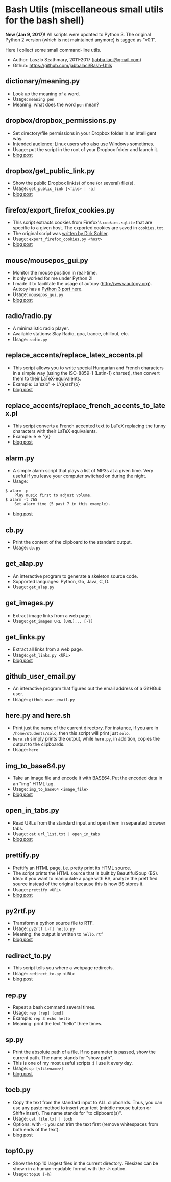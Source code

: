 Bash Utils (miscellaneous small utils for the bash shell)
=========================================================

**New (Jan 9, 2017)!** All scripts were updated to Python 3. The original Python 2 version (which is not maintained anymore) is tagged as "v0.1".

Here I collect some small command-line utils.

* Author:  Laszlo Szathmary, 2011-2017 (jabba.laci@gmail.com)
* Github:  https://github.com/jabbalaci/Bash-Utils

dictionary/meaning.py
---------------------
* Look up the meaning of a word.
* Usage: `meaning pen`
* Meaning: what does the word `pen` mean?

dropbox/dropbox_permissions.py
------------------------------
* Set directory/file permissions in your Dropbox folder in an intelligent way.
* Intended audience: Linux users who also use Windows sometimes.
* Usage: put the script in the root of your Dropbox folder and launch it.
* [blog post](https://ubuntuincident.wordpress.com/2011/05/08/setting-file-permissions-in-your-dropbox-folder-recursively/)

dropbox/get_public_link.py
--------------------------
* Show the public Dropbox link(s) of one (or several) file(s).
* Usage: `get_public_link [<file> | -a]`
* [blog post](https://ubuntuincident.wordpress.com/2011/06/01/get-the-public-dropbox-links-of-several-files/)

firefox/export_firefox_cookies.py
---------------------------------
* This script extracts cookies from Firefox's `cookies.sqlite`  that are specific to a given host. The exported cookies are saved in `cookies.txt`.
* The original script was [written by Dirk Sohler](https://old.0x7be.de/2008/06/19/firefox-3-und-cookiestxt/).
* Usage: `export_firefox_cookies.py <host>`
* [blog post](https://ubuntuincident.wordpress.com/2011/09/05/download-pages-with-wget-that-are-protected-by-cookies/)

mouse/mousepos_gui.py
---------------------
* Monitor the mouse position in real-time.
* It only worked for me under Python 2!
* I made it to facilitate the usage of autopy (http://www.autopy.org). Autopy has a [Python 3 port here](https://github.com/Riamse/autopy3).
* Usage: `mousepos_gui.py`
* [blog post](https://ubuntuincident.wordpress.com/2011/09/11/gui-to-monitor-mouse/)

radio/radio.py
--------------
* A minimalistic radio player.
* Available stations: Slay Radio, goa, trance, chillout, etc.
* Usage: `radio.py`

replace_accents/replace_latex_accents.pl
----------------------------------------
* This script allows you to write special Hungarian and French characters in a simple way
(using the ISO-8859-1 (Latin-1) charset), then convert them to their LaTeX-equivalents.
* Example: La'szlo'  =>  L\'{a}szl\'{o}
* [blog post]( https://ubuntuincident.wordpress.com/2011/07/01/replace-accents-for-latex/)

replace_accents/replace_french_accents_to_latex.pl
--------------------------------------------------
* This script converts a French accented text to LaTeX replacing the funny characters with their LaTeX equivalents.
* Example: é  =>  \'{e}
* [blog post]( https://ubuntuincident.wordpress.com/2011/07/01/replace-accents-for-latex/)

alarm.py
--------
* A simple alarm script that plays a list of MP3s at a given time.
Very useful if you leave your computer switched on during the night.
* Usage:
```
$ alarm -p
    Play music first to adjust volume.
$ alarm -t 7h5
    Set alarm time (5 past 7 in this example).
```        
* [blog post]( https://ubuntuincident.wordpress.com/2011/04/17/alarm-script/)

cb.py
---------
* Print the content of the clipboard to the standard output.
* Usage: `cb.py`

get_alap.py
-----------
* An interactive program to generate a skeleton source code.
* Supported languages: Python, Go, Java, C, D.
* Usage: `get_alap.py`

get_images.py
-------------
* Extract image links from a web page.
* Usage: `get_images URL [URL]... [-l]`

get_links.py
------------
* Extract all links from a web page.
* Usage: `get_links.py <URL>`
* [blog post](https://pythonadventures.wordpress.com/2011/03/10/extract-all-links-from-a-web-page/)

github_user_email.py
--------------------
* An interactive program that figures out the email address of a GitHGub user.
* Usage: `github_user_email.py`

here.py and here.sh
-------------------
* Print just the name of the current directory. For instance, if you are in `/home/students/solo`, then this script will print just `solo`.
* `here.sh` simply prints the output, while `here.py`, in addition, copies the output to the clipboards.
* Usage: `here`

img_to_base64.py
----------------
* Take an image file and encode it with BASE64. Put the encoded data in an "img" HTML tag.
* Usage: `img_to_base64 <image_file>`
* [blog post](https://ubuntuincident.wordpress.com/2011/04/17/embed-images-in-html-pages/)

open_in_tabs.py
---------------
* Read URLs from the standard input and open them in separated browser tabs.
* Usage: `cat url_list.txt | open_in_tabs`
* [blog post](https://ubuntuincident.wordpress.com/2011/03/09/open-urls-in-browser-tabs-simultaneously/)

prettify.py
-----------
* Prettify an HTML page, i.e. pretty print its HTML source.
* The script prints the HTML source that is built by BeautifulSoup (BS). Idea: if you want to manipulate a page with BS, analyze the prettified source instead of the original because this is how BS stores it.
* Usage: `prettify <URL>`
* [blog post](https://pythonadventures.wordpress.com/2011/04/03/prettify-html-with-beautifulsoup/)

py2rtf.py
---------
* Transform a python source file to RTF.
* Usage: `py2rtf [-f] hello.py`
* Meaning: the output is written to `hello.rtf`
* [blog post](http://ubuntuincident.wordpress.com/2012/08/07/insert-syntax-highlighted-source-in-powerpoint/)

redirect_to.py
--------------
* This script tells you where a webpage redirects.
* Usage: `redirect_to.py <URL>`
* [blog post](http://pythonadventures.wordpress.com/2010/12/21/where-does-a-page-redirect-to/)

rep.py
------
* Repeat a bash command several times.
* Usage: `rep [rep] [cmd]`
* Example: `rep 3 echo hello`
* Meaning: print the text "hello" three times.

sp.py
-----
* Print the absolute path of a file. If no parameter is passed, show the current path. The name stands for "show path".
* This is one of my most useful scripts :) I use it every day.
* Usage: `sp [<filename>]`
* [blog post](https://ubuntuincident.wordpress.com/2011/03/17/show-the-absolute-path-of-a-file/)

tocb.py
-------
* Copy the text from the standard input to ALL clipboards. Thus, you can use any paste method to insert your text (middle mouse button or Shift+Insert). The name stands for "to clipboard(s)".
* Usage: `cat file.txt | tocb`
* Options: with `-t` you can trim the text first (remove whitespaces from both ends of the text).
* [blog post](https://pythonadventures.wordpress.com/2011/03/05/copy-string-to-x-clipboards/)

top10.py
--------
* Show the top 10 largest files in the current directory. Filesizes can be shown in a human-readable format with the `-h` option.
* Usage: `top10 [-h]`
